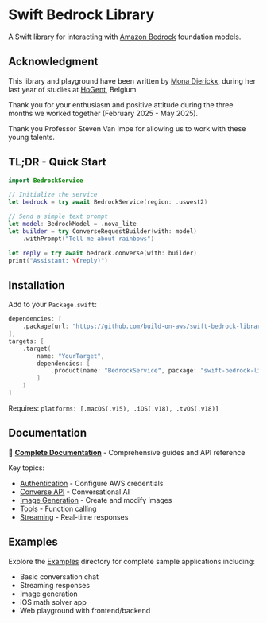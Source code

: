 # Swift Bedrock Library

A Swift library for interacting with [Amazon Bedrock](https://docs.aws.amazon.com/bedrock/latest/userguide/what-is-bedrock.html) foundation models.

## Acknowledgment

This library and playground have been written by [Mona Dierickx](https://www.linkedin.com/in/mona-dierickx/), during her last year of studies at [HoGent](https://www.hogent.be/), Belgium.

Thank you for your enthusiasm and positive attitude during the three months we worked together (February 2025 - May 2025).

Thank you Professor Steven Van Impe for allowing us to work with these young talents.

## TL;DR - Quick Start

```swift
import BedrockService

// Initialize the service
let bedrock = try await BedrockService(region: .uswest2)

// Send a simple text prompt
let model: BedrockModel = .nova_lite
let builder = try ConverseRequestBuilder(with: model)
    .withPrompt("Tell me about rainbows")

let reply = try await bedrock.converse(with: builder)
print("Assistant: \(reply)")
```

## Installation

Add to your `Package.swift`:

```swift
dependencies: [
    .package(url: "https://github.com/build-on-aws/swift-bedrock-library.git", branch: "main")
],
targets: [
    .target(
        name: "YourTarget",
        dependencies: [
            .product(name: "BedrockService", package: "swift-bedrock-library")
        ]
    )
]
```

Requires: `platforms: [.macOS(.v15), .iOS(.v18), .tvOS(.v18)]`

## Documentation

📖 **[Complete Documentation](https://swiftpackageindex.com/build-on-aws/swift-bedrock-library/documentation)** - Comprehensive guides and API reference

Key topics:
- [Authentication](https://swiftpackageindex.com/build-on-aws/swift-bedrock-library/documentation/bedrockservice/authentication) - Configure AWS credentials
- [Converse API](https://swiftpackageindex.com/build-on-aws/swift-bedrock-library/documentation/bedrockservice/converse) - Conversational AI
- [Image Generation](https://swiftpackageindex.com/build-on-aws/swift-bedrock-library/documentation/bedrockservice/imagegeneration) - Create and modify images
- [Tools](https://swiftpackageindex.com/build-on-aws/swift-bedrock-library/documentation/bedrockservice/tools) - Function calling
- [Streaming](https://swiftpackageindex.com/build-on-aws/swift-bedrock-library/documentation/bedrockservice/streaming) - Real-time responses

## Examples

Explore the [Examples](./Examples/) directory for complete sample applications including:
- Basic conversation chat
- Streaming responses
- Image generation
- iOS math solver app
- Web playground with frontend/backend